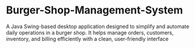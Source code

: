 # Burger-Shop-Management-System
A Java Swing-based desktop application designed to simplify and automate daily operations in a burger shop. It helps manage orders, customers, inventory, and billing efficiently with a clean, user-friendly interface
